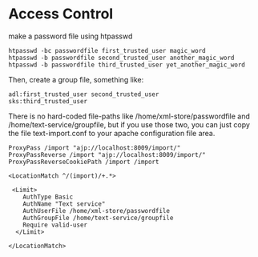 
# Access Control

make a password file using htpasswd

```
htpasswd -bc passwordfile first_trusted_user magic_word
htpasswd -b passwordfile second_trusted_user another_magic_word
htpasswd -b passwordfile third_trusted_user yet_another_magic_word
```

Then, create a group file, something like:

```
adl:first_trusted_user second_trusted_user
sks:third_trusted_user
```

There is no hard-coded file-paths like  /home/xml-store/passwordfile and /home/text-service/groupfile, but if you use those two, you can just copy the file text-import.conf to your apache configuration file area.

```
ProxyPass /import "ajp://localhost:8009/import/"
ProxyPassReverse /import "ajp://localhost:8009/import/"
ProxyPassReverseCookiePath /import /import

<LocationMatch ^/(import)/+.*>

 <Limit>
    AuthType Basic
    AuthName "Text service"
    AuthUserFile /home/xml-store/passwordfile
    AuthGroupFile /home/text-service/groupfile
    Require valid-user 
  </Limit>

</LocationMatch>
```
